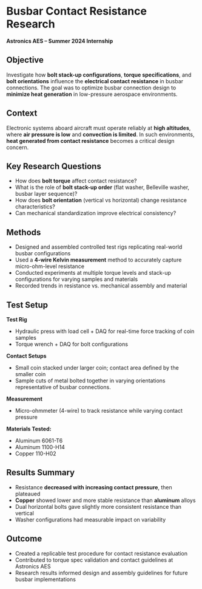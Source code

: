 # Busbar Contact Resistance Research  
**Astronics AES – Summer 2024 Internship**

## Objective
Investigate how **bolt stack-up configurations**, **torque specifications**, and **bolt orientations** influence the **electrical contact resistance** in busbar connections. The goal was to optimize busbar connection design to **minimize heat generation** in low-pressure aerospace environments.

## Context
Electronic systems aboard aircraft must operate reliably at **high altitudes**, where **air pressure is low** and **convection is limited**. In such environments, **heat generated from contact resistance** becomes a critical design concern. 

## Key Research Questions
- How does **bolt torque** affect contact resistance?
- What is the role of **bolt stack-up order** (flat washer, Belleville washer, busbar layer sequence)?
- How does **bolt orientation** (vertical vs horizontal) change resistance characteristics?
- Can mechanical standardization improve electrical consistency?

## Methods
- Designed and assembled controlled test rigs replicating real-world busbar configurations
- Used a **4-wire Kelvin measurement** method to accurately capture micro-ohm-level resistance
- Conducted experiments at multiple torque levels and stack-up configurations for varying samples and materials
- Recorded trends in resistance vs. mechanical assembly and material

## Test Setup

**Test Rig**
- Hydraulic press with load cell + DAQ for real-time force tracking of coin samples
- Torque wrench + DAQ for bolt configurations

**Contact Setups**
- Small coin stacked under larger coin; contact area defined by the smaller coin
- Sample cuts of metal bolted together in varying orientations representative of busbar connections. 

**Measurement**
- Micro-ohmmeter (4-wire) to track resistance while varying contact pressure

**Materials Tested:**
- Aluminum 6061-T6
- Aluminum 1100-H14
- Copper 110-H02

## Results Summary
- Resistance **decreased with increasing contact pressure**, then plateaued
- **Copper** showed lower and more stable resistance than **aluminum** alloys
- Dual horizontal bolts gave slightly more consistent resistance than vertical
- Washer configurations had measurable impact on variability

## Outcome
- Created a replicable test procedure for contact resistance evaluation
- Contributed to torque spec validation and contact guidelines at Astronics AES
- Research results informed design and assembly guidelines for future busbar implementations
